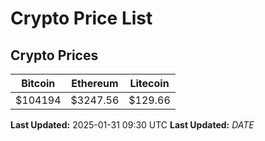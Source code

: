 # Crypto Price List

## Crypto Prices
| Bitcoin | Ethereum | Litecoin |
| ------- | -------- | -------- |
| $104194 | $3247.56 | $129.66 |
**Last Updated:** 2025-01-31 09:30 UTC
**Last Updated:** $DATE$
